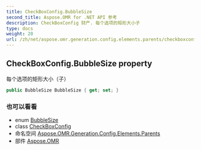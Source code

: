 ```yaml
---
title: CheckBoxConfig.BubbleSize
second_title: Aspose.OMR for .NET API 参考
description: CheckBoxConfig 财产. 每个选项的矩形大小子
type: docs
weight: 20
url: /zh/net/aspose.omr.generation.config.elements.parents/checkboxconfig/bubblesize/
---
```

## CheckBoxConfig.BubbleSize property

每个选项的矩形大小（子）

```csharp
public BubbleSize BubbleSize { get; set; }
```

### 也可以看看

* enum [BubbleSize](../../../aspose.omr.generation/bubblesize/)
* class [CheckBoxConfig](../)
* 命名空间 [Aspose.OMR.Generation.Config.Elements.Parents](../../checkboxconfig/)
* 部件 [Aspose.OMR](../../../)


